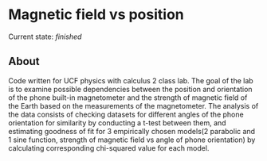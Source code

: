 # Magnetic field vs position
Current state: *finished*

## About
Code written for UCF physics with calculus 2 class lab. The goal of the lab is to examine possible dependencies between the position and orientation of the phone built-in magnetometer and the strength of magnetic field of the Earth based on the measurements of the magnetometer. The analysis of the data consists of checking datasets for different angles of the phone orientation for similarity by conducting a t-test between them, and estimating goodness of fit for 3 empirically chosen models(2 parabolic and 1 sine function, strength of magnetic field vs angle of phone orientation) by calculating corresponding chi-squared value for each model.

